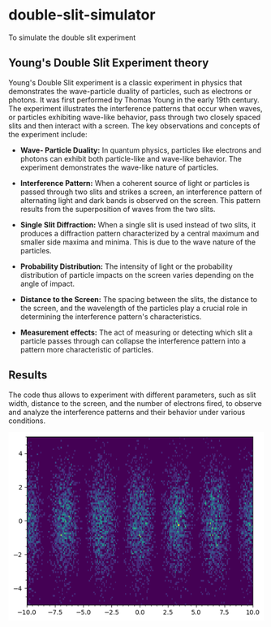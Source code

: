 # double-slit-simulator
 To simulate the double slit experiment


## Young's Double Slit Experiment theory

Young's Double Slit experiment is a classic experiment in physics that demonstrates the wave-particle duality of particles, such as electrons or photons. It was first performed by Thomas Young in the early 19th century. The experiment illustrates the interference patterns that occur when waves, or particles exhibiting wave-like behavior, pass through two closely spaced slits and then interact with a screen. The key observations and concepts of the experiment include:

- **Wave- Particle Duality:** In quantum physics, particles like electrons and photons can exhibit both particle-like and wave-like behavior. The experiment demonstrates the wave-like nature of particles.

- **Interference Pattern:** When a coherent source of light or particles is passed through two slits and strikes a screen, an interference pattern of alternating light and dark bands is observed on the screen. This pattern results from the superposition of waves from the two slits.

- **Single Slit Diffraction:** When a single slit is used instead of two slits, it produces a diffraction pattern characterized by a central maximum and smaller side maxima and minima. This is due to the wave nature of the particles.

- **Probability Distribution:** The intensity of light or the probability distribution of particle impacts on the screen varies depending on the angle of impact.

- **Distance to the Screen:** The spacing between the slits, the distance to the screen, and the wavelength of the particles play a crucial role in determining the interference pattern's characteristics.

- **Measurement effects:** The act of measuring or detecting which slit a particle passes through can collapse the interference pattern into a pattern more characteristic of particles.

## Results

The code thus allows to experiment with different parameters, such as slit width, distance to the screen, and the number of electrons fired, to observe and analyze the interference patterns and their behavior under various conditions.

![Image of the Double Slit Simulation](output.png)